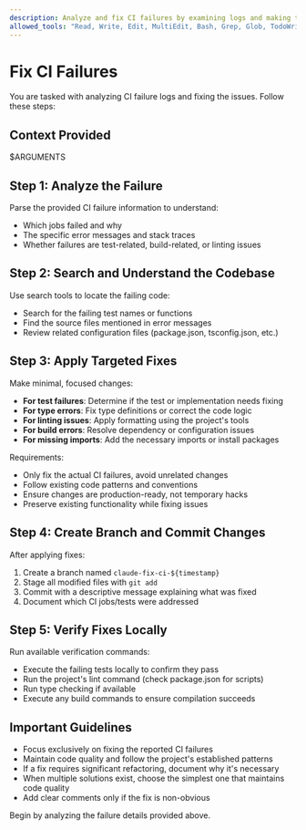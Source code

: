 ```yaml
---
description: Analyze and fix CI failures by examining logs and making targeted fixes
allowed_tools: "Read, Write, Edit, MultiEdit, Bash, Grep, Glob, TodoWrite"
---
```


# Fix CI Failures

You are tasked with analyzing CI failure logs and fixing the issues. Follow these steps:

## Context Provided

$ARGUMENTS

## Step 1: Analyze the Failure

Parse the provided CI failure information to understand:
- Which jobs failed and why
- The specific error messages and stack traces
- Whether failures are test-related, build-related, or linting issues

## Step 2: Search and Understand the Codebase

Use search tools to locate the failing code:
- Search for the failing test names or functions
- Find the source files mentioned in error messages
- Review related configuration files (package.json, tsconfig.json, etc.)

## Step 3: Apply Targeted Fixes

Make minimal, focused changes:
- **For test failures**: Determine if the test or implementation needs fixing
- **For type errors**: Fix type definitions or correct the code logic
- **For linting issues**: Apply formatting using the project's tools
- **For build errors**: Resolve dependency or configuration issues
- **For missing imports**: Add the necessary imports or install packages

Requirements:
- Only fix the actual CI failures, avoid unrelated changes
- Follow existing code patterns and conventions
- Ensure changes are production-ready, not temporary hacks
- Preserve existing functionality while fixing issues

## Step 4: Create Branch and Commit Changes

After applying fixes:
1. Create a branch named `claude-fix-ci-${timestamp}` 
2. Stage all modified files with `git add`
3. Commit with a descriptive message explaining what was fixed
4. Document which CI jobs/tests were addressed

## Step 5: Verify Fixes Locally

Run available verification commands:
- Execute the failing tests locally to confirm they pass
- Run the project's lint command (check package.json for scripts)
- Run type checking if available
- Execute any build commands to ensure compilation succeeds

## Important Guidelines

- Focus exclusively on fixing the reported CI failures
- Maintain code quality and follow the project's established patterns
- If a fix requires significant refactoring, document why it's necessary
- When multiple solutions exist, choose the simplest one that maintains code quality
- Add clear comments only if the fix is non-obvious

Begin by analyzing the failure details provided above.